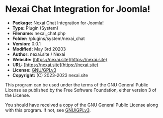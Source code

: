<!--
  Package: Nexai Chat Integration for Joomla!
  Type: Plugin (System)
  Filename: nexai_chat.php
  Folder: <root>/plugins/system/nexai_chat
  Version: 0.0.1
  Modified: May 3rd 20203
  Author: nexai.site / Nexai
  Website: [https://nexai.site](https://nexai.site)
  URL: [https://nexai.site](https://nexai.site)
  License: [GNU/GPLv3](http://www.gnu.org/licenses/gpl-3.0.html)
  Copyright: (C) 2023-2023 nexai.site
  Description: This program can be used under the terms of the GNU General Public License
  License details: If not, see [GNU/GPLv3](http://www.gnu.org/licenses/)
-->

# Nexai Chat Integration for Joomla!

- **Package:** Nexai Chat Integration for Joomla!
- **Type:** Plugin (System)
- **Filename:** nexai_chat.php
- **Folder:** <root>/plugins/system/nexai_chat
- **Version:** 0.0.1
- **Modified:** May 3rd 20203
- **Author:** nexai.site / Nexai
- **Website:** [https://nexai.site](https://nexai.site)
- **URL:** [https://nexai.site](https://nexai.site)
- **License:** [GNU/GPLv3](http://www.gnu.org/licenses/gpl-3.0.html)
- **Copyright:** (C) 2023-2023 nexai.site

This program can be used under the terms of the GNU General Public License as published by the Free Software Foundation, either version 3 of the License.

You should have received a copy of the GNU General Public License along with this program. If not, see [GNU/GPLv3](http://www.gnu.org/licenses/).
